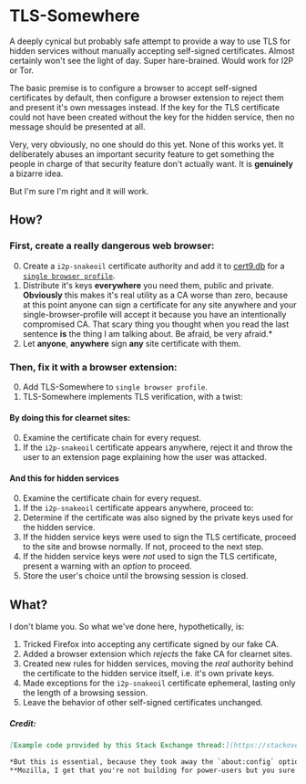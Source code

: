 # TLS-Somewhere
A deeply cynical but probably safe attempt to provide a way to use TLS for hidden services without manually accepting self-signed certificates.
Almost certainly won't see the light of day.
Super hare-brained.
Would work for I2P or Tor.

The basic premise is to configure a browser to accept self-signed certificates by default, then configure a browser extension to reject them and present it's own messages instead.
If the key for the TLS certificate could not have been created without the key for the hidden service, then no message should be presented at all.

Very, very obviously, no one should do this yet.
None of this works yet.
It deliberately abuses an important security feature to get something the people in charge of that security feature don't actually want.
It is **genuinely** a bizarre idea.

But I'm sure I'm right and it will work.

## How?

### First, create a **really** dangerous web browser:

0. Create a `i2p-snakeoil` certificate authority and add it to [cert9.db](https://manpages.debian.org/testing/libnss3-tools/certutil.1.en.html) for a [`single browser profile`](https://github.com/eyedeekay/i2p.plugins.firefox).
1. Distribute it's keys **everywhere** you need them, public and private. **Obviously** this makes it's real utility as a CA worse than zero, because at this point anyone can sign a certificate for any site anywhere and your single-browser-profile will accept it because you have an intentionally compromised CA. That scary thing you thought when you read the last sentence **is** the thing I am talking about. Be afraid, be very afraid.*
2. Let **anyone**, **anywhere** sign **any** site certificate with them.

### Then, fix it with a browser extension:

0. Add TLS-Somewhere to `single browser profile`.
1. TLS-Somewhere implements TLS verification, with a twist:

#### By doing this for clearnet sites:

0. Examine the certificate chain for every request.
1. If the `i2p-snakeoil` certificate appears anywhere, reject it and throw the user to an extension page explaining how the user was attacked.

#### And this for hidden services

0. Examine the certificate chain for every request.
1. If the `i2p-snakeoil` certificate appears anywhere, proceed to:
2. Determine if the certificate was also signed by the private keys used for the hidden service.
3. If the hidden service keys were used to sign the TLS certificate, proceed to the site and browse normally. If not, proceed to the next step.
4. If the hidden service keys were *not* used to sign the TLS certificate, present a warning with an *option* to proceed.
5. Store the user's choice until the browsing session is closed.

## What?

I don't blame you. So what we've done here, hypothetically, is:

1. Tricked Firefox into accepting any certificate signed by our fake CA.
2. Added a browser extension which *rejects* the fake CA for clearnet sites.
3. Created new rules for hidden services, moving the *real* authority behind the certificate to the hidden service itself, i.e. it's own private keys.
4. Made exceptions for the `i2p-snakeoil` certificate ephemeral, lasting only the length of a browsing session.
5. Leave the behavior of other self-signed certificates unchanged.

##### Credit:

```md
[Example code provided by this Stack Exchange thread:](https://stackoverflow.com/questions/2402121/within-a-web-browser-is-it-possible-for-javascript-to-obtain-information-about)
```

```md
*But this is essential, because they took away the `about:config` option to disable TLS verification in 2018, and [`webRequest.getSecurityInfo()` does not return an array of certificates if the certificate was self-signed](https://developer.mozilla.org/en-US/docs/Mozilla/Add-ons/WebExtensions/API/webRequest/SecurityInfo). So to get the primitives that we need to accomplish this, we need to trick Firefox.**
**Mozilla, I get that you're not building for power-users but you sure are bumming them out.
```